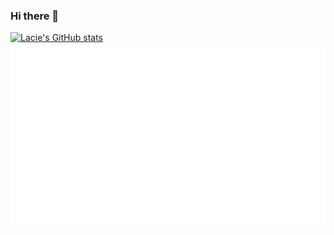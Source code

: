 ### Hi there 👋

[![Lacie's GitHub stats](https://github-readme-stats.vercel.app/api?username=lacie-life)](https://github.com/anuraghazra/github-readme-stats)
![](https://github.com/lacie-life/github-stats/blob/master/generated/languages.svg)   


<!--
**lacie-life/lacie-life** is a ✨ _special_ ✨ repository because its `README.md` (this file) appears on your GitHub profile.

Here are some ideas to get you started:

- 🔭 I’m currently working on ...
- 🌱 I’m currently learning ...
- 👯 I’m looking to collaborate on ...
- 🤔 I’m looking for help with ...
- 💬 Ask me about ...
- 📫 How to reach me: ...
- 😄 Pronouns: ...
- ⚡ Fun fact: ...
-->
